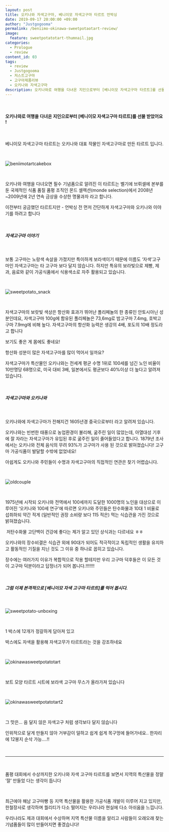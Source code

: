 ```yaml
---
layout: post
title: 오키나와 자색고구마, 베니이모 자색고구마 타르트 언박싱
date: 2019-09-17 20:00:00 +09:00
author: "Justgogooma"
permalink: /beniimo-okinawa-sweetpotaotart-review/
image:
  feature: sweetpotatotart-thumnail.jpg 
categories:
  - Prologue
  - review
content_id: 03
tags:
  - review
  - Justgogooma
  - 저스트고구마
  - 고구마제품리뷰
  - 오키나와 자색고구마
description: 오키나와로 여행을 다녀온 지인으로부터 [베니이모 자색고구마 타르트]를 선물 받았어요! 베니이모 자색고구마 타르트는 오키나와 대표 작물인 자색고구마로 만든 타르트 입니다.오키나와 여행을 다녀오면 필수 기념품으로 알려진 이 타르트는 벨기에 브뤼셀에 본...더보기..
---
```


 <br>

#### 오키나와로 여행을 다녀온 지인으로부터 [베니이모 자색고구마 타르트]를 선물 받았어요 !  



 <br>

베니이모 자색고구마 타르트는 오키나와 대표 작물인 자색고구마로 만든 타르트 입니다. 

 <br>

![beniimotartcakebox](https://lh3.googleusercontent.com/phzJCq6g_GukwGq723_mHlI_LY7s-4oixsIa4CMDJupTViSxRTec5XYGTisfkgSGvyXM6I-ZS0UO9SoH7qWLXEUkP5oc8L9PwqHSWx7Bwmt3s8EYfmAV5z71sDjKxIA_lTsd0P4YnrDOkHMm1JoQkoj9iUMqcn_eKx0eZJh967RS4XZMBM5V69DY73xAGlxxJqBOmT6j-b5n2EqXhls5F-5VeeVVjDO2RATGbQC08BZWm2GyK2FrYvIDIraz4or9c3X3wgAcZQvsRYaitV9Guh_AZ4KGbdbqLFEagd5AGbJVZ1s-yejW4Jc5Hs0qvtsf-MhHbbxR-URMnitIfJK9zk52ZqS7s22zKyHRYqQN_iasoGEE3R-BTtj5P3wQ5SdBuzOkpcLEMmm-UfFRlj8sEjAcNhvrweYUDOdK1yhBbLcoxG_e6MdRKP7MOO4NYWNu9J3ONOU1kinc2dCILpxmyNug6jHy2A8T7Np5v7lAqhUdu-wgxUCBAAFfevFkbBI-goPzc0ev6TAQkKDYZ9zDQKqiaqKa1lBXl6Yqi4k48sNXtdcYK2IEK9yDloFNBSMKyIWgXwbweB8OQZNsldyYA2C_v4teZz3RhOy3Nnkdt0_qT0FlPpdIgxZYmqUqzvVsxXcAzamVKoPD-gOm1UsFKBsEB4BtOX25SXO9ZcFjqREgoaXSSFDQgdROgzNjMqhNL6I6nB5Hov9QjKSFqD6B_bqEiVTmEoCNz510AKQWdkjCgy-f=w960-h721-no)



 <br>

오키나와 여행을 다녀오면 필수 기념품으로 알려진 이 타르트는 벨기에 브뤼셀에 본부를 둔 국제적인 식품 품질 품평 조직인 몬드 셀렉션(monde selection)에서 2008년~2009년에 2년 연속 금상을 수상한 명물과자 라고 합니다. 

이전부터 궁금했던 타르트지만 - 언박싱 전 먼저 간단하게 자색고구마와 오키나와 이야기를 하려고 합니다 

 <br>

##### 자색고구마 이야기   

  <br>

보통 고구마는 노랑색 속살을 가졌지만 특이하게 보라색이기 때문에 이름도 ‘자색’고구마인 자색고구마는 타 고구마 보다 달지 않습니다. 하지만 특유의 보라빛으로 제빵, 제과, 음료와 같이 가공식품에서 식용색소로 자주 활용되고 있습니다. 

  <br>

![sweetpotato_snack](https://lh3.googleusercontent.com/5l8kt6qtE82lGCuclZtVMlc0_I_Lut8ramc_Q5wTjTqY7NfU_u-FrtimXkZC0g8ObkZfdxzNHxlZ6_XfsuNquXgsep6GiyKCFEEMZ7gktfR7m6_y-5NuQ48u0eEhWFLWESx58tNLCskoTnLOiOWrEQwa_gOYBnZ0wM13tZM9vu-wvjibre_eZ_-zUqjjjqEQHlke3eitieY-MV5L3Ku61Cn3GHhn7sxlP-wtKaAnhA4yVgIBBIsr_UuSM98KBqpZRpTU0Y_JOw4qWt15fdMJ9q34cOlyjyih8p5EDDy0u5vBazS41pCc0ccYZ0Ix19wOGb01ApETGP6QF7LxosjZg8m5Bgsli_lop9XoYDvmxe7xDkFqzt8aKu9U4YyORMSia2weiXm4umaSmkQXkOs6oFx3DCqAAdbjwYQNvUSwNfjvEaexdyw4ZMWOAB5U79T0egegUguiaKUhPors6fIwhTV_pYoGah2yYzGnAPHpIfG_1zuKJEsxs63RBgL8H0ISi-ux8Vd9fztLjPdqfUIwO5cF2x8d8GPgJV1Un1ZshqT251dVtTcD1J-OmjcklzQPJrVUueMbcrXVH-XhZMd3tacTo0glSUprB4lGZ_vkqwB9-45U4pK-zuB3beHeBw2OpSvGuyUIwbmidMidQw1co0J3ZAMu_6vXRrhJ5jomVyMhPB_KjOc1KbD5bQMyZfTg5SuuTNsUhMILmhBIKYkfw-CONU_VXBYW7N0WhBIqvUCELKCw=w599-h362-no) <br>

  <br>

자색고구마의 보랏빛 색상은 항산화 효과가 뛰어난 폴리페놀의 한 종류인 안토시아닌 성분인데요, 자색고구마 100g에 함유된 폴리페놀은 73,6mg로 밤고구마 7.4mg, 호박고구마 7.9mg에 비해 높다. 자색고구마의 항산화 능력은 생강의 4배, 포도의 10배 정도라고 합니다

 

보기도 좋은 게 몸에도 좋네요!

 

항산화 성분이 많은 자색고구마를 많이 먹어서 일까요? 

자색고구마가 특산물인 오키나와는 전세계 평균 수명 1위로 100세를 넘긴 노인 비율이 10만명당 68명으로, 미국 대비 3배, 일본에서도 평균보다 40%이상 더 높다고 알려져 있습니다.

  <br>

##### 자색고구마와 오키나와 

 <br>

오키나와에 자색고구마가 전해지건 1605년경 중국으로부터 라고 알려져 있습니다. 



오키나와는 빈번한 태풍으로 농업환경이 불리해, 굶주린 일이 많았는데, 아열대성 기후에 잘 자라는 자색고구마가 유입된 후로 굶주린 일이 줄어들었다고 합니다. 1879년 조사에서는 오키나와 전체 음식의 무려 93%가 고구마가 사용 된 것으로 밝혀졌습니다! 고구마 가공식품이 발달할 수밖에 없었네요! 

 

아쉽게도 오키나와 주민들이 수명과 자색고구마의 직접적인 연관은 찾기 어렵습니다. 

 <br>

![oldcouple](https://lh3.googleusercontent.com/CePvdL_F3BxLnPoFnNzw6DMorBlx-2BuJyLWoe-9Q1763deCGXAiIlTAuPmu7u64EfSyECjicGLo3FkAWlHplCMekYM9CK17WKxpkwrEiMA47vZqLaeqWrWAXYiCgZoIrNGwOVWlMDR55ouQpDL54OQ4-foIbF27jRgL_yneOkdZxehTLLjyOPnEna9MnUZ0O7dxDdnigT7EX7y7vaZxm-DWofsZGJ5Q1ATLo0V63ocQnIE0dJD9T0vNuuJEgxeh41Pd3AW-7zytpq_9rLnVDvzifjdW-qf9S8ojqajsdAIbXGvvXBhGxYNrKBvEbS3qj78-aIMj3hAL6Pn-zimetLXEtpeRK3QEbw378M3rEEm3o6OKkc_530bPoZFeKeMwJq4F7KnEALldfRGxiSoPooVXiAqPhS08u3rnQL2P3u9hplnq_glw-lcRAl0SMsXhZPu7OirzP-TRJbqoZf-La9Bb2HtIMevc5kFRmw1J_y4jiAo3ghGy9c3jcThePV1XnYjtx6DKqEe9J4dfaCFRg67IyZn_CC-TrT6hUTz2gJ5ne8K6YtXsTMGNX5ifnUOuQik25dvhg8AfVagsl09qrxDvxHixOt9MzAsZvhbkkkPDeFhYLjjyWmOLzH3RMx_X9CWaWsCL3Y-dX0jTpUJFy2qS63o-EBQL4Zf75iLN-5yJ3uvWSSNcO1RQkOfdTSbFNge9HipZL7MGVty4_eAEsB2WdGzvR3karHxfZSaitsisOAVz=w1345-h870-no)

 <br>

1975년에 시작되 오키나와 전역에서 100세까지 도달한 1000명의 노인을 대상으로 이루어진 ‘오키나와 100세 연구’에 따르면 오키나와 주민들은 탄수화물과 10대 1 비율로 섭취하되 약간 적게 (일반적인 권장 소비량 보다 115 적은) 먹는 식습관을 가진 것으로 밝혀졌습니다. 

​           저탄수화물 고단백이 건강에 좋다는 제가 알고 있던 상식과는 다르네요 ㅎㅎ 

오키나와의 장수비결은 식습관 외에 90대가 되어도 적극적이고 독립적인 생활을 유지하고 활동적인 기질을 지닌 것도 그 이유 중 하나로 꼽히고 있습니다.

 

장수에는 여러가지 이유가 복합적으로 작용 할테지만 우리 고구마 덕후들은 이 모든 것이 고구마 덕분이라고 답정너가 되어 봅니다.!!!!!!! 

  <br>

##### 그럼 이제 본격적으로 [베니이모 자색 고구마 타르트]를 먹어 봅시다.  



  <br>

![sweetpotato-unboxing](https://lh3.googleusercontent.com/2oQ3k5hOiO5kFdiAL0V9d_GheO_Z4rRtE2SQs6mboBdYBSypP7XgJcmQEYg64gcxHZpHrPfLeKvotidwksKDIhbWp7zDkelhU1CTKb1H4JjYkFhudre-psI96O2UJMaonpcpJ9VLqmGMOFpDJ_9rk3VF6Pnzqb3ZrQv8nI5m2upXEiikwju6qFLoZ_vb7Bpn9iXpzTwGQ4zWZusNXf4y9OnU0eqgzzOOg-DoFIWdMzDj91q7fyF5WRCFgmrUbSeQFJRQsTC_n0xnSBsrhlznZtxcC-GGzsMG97KxgCXBfhFbS_VF2ftqmIHWRXOxyPNjuW04wEurgbiwCmeFO6yqJmy9E1YyzN5Rg-zNUsLTYSRgY3IikGRFOXiGBkj4xfLKFk8RK8YnhqQRNPRD89lk3HvJlfxGvnp8fCDq_wbgUVIH3lQkF6evcxqy6amC120-PfKAwOq6iImyFGHPute9SetyFLzJkx2l0ETg11AetkRbBClIFFxLPcnC6aSoSH6CGfm2gii69tkZjyOI8ACpBT6Wap_3CMY18SsAP_YDQRvjRsqg4c_hcXDdWxal73QHXh9r5oyk_WpYHA-7hxT8uy1FsYVRM0WjLQy-jploQPj2_Sv5s_FL47HAz1TBXZqS-np9hhQ5pXHMm3iBUj4urgR9DjOyvSGnw5TmVDkW3rwx5uQPkanTWA6Sv1NCe_-US5XNsJc1ZqmVLro0978r5cg3byna1Lidt3evECLWO8PBZF5y=w960-h721-no)

 <br>

1 박스에 12개가 정갈하게 담아져 있고

박스에도 자색을 활용해 자색고무가 타르트라는 것을 강조하네요  

  <br>

![okinawasweetpotatotart](https://lh3.googleusercontent.com/J9QK5_wjwaDt9XITT7Bd2_jonopGS1ENJFPnGspptB5UWBvNdc-H5CPSz1HARR8n-u0TrXSTbHmOS-hULvrWHW0rugDru8DPMQqcSNU4GNSAhF5fXH1CduBayR8QDKaCY69e7dLyWePgqCoYhCH6Wb35cVK2v_CtozXhCqz_Zj9-AROZavk9pIbYXS5Ofk90YJoO71hv-rWzHbG4lkc_LqjlCRxe-GVBL4HdKLZcdh4Q71AH2Cey5imOQFOcXOLbOs4i-8-DV15NYpkUTGSL6qaj19M-EnWFKaCqLNSruxuba5GsceNe5sCiUgQ8zwGFgnt1XgJxj-P3MjdrVcAZrO8bYHYuiXku8WdORNiKhjTYESxRHmgRAolA_YfhRryqfbwr_j6imqrvUckYi62HxdKok2DHo8_qTd-wDN1a49yprGEKch0y0BEmA3Cxr4WdQyPXCBE8KxRlQehCpMVtCKfzC9F1ggtZ_feBZ5vEk8JpEznE6oLqtG0pF_YQYi40AgdpnPyKX60rcBxo2giYwWzF8Omyw98xghxDJhx6CXB6thkiGO6DngibVMKwfD0qwZnG-Ov2-brIOYYFVoMSHQEwoxJHOLap_dOl1gnGlWTolSXmDKG97tfBrqirWLBzEAEzckEbchWZIhnbKEIST1xITQhn7Tmt-Ik6hokELZQObvg_8nVDkQGNTL1wGZObVuzhf5gy2yQ4Gk8dA0WSZsaUE2ymETZB_N0NfmCyo0hmYrmA=w960-h721-no)



 <br>

보트 모양 타르트 시트에 보라색 고구마 무스가 올라가져 있습니다    



 <br>

![okinawasweetpotatotart2](https://lh3.googleusercontent.com/FTFDDgWQvh0ryji514ZF_KEx7jHn3zlo8Ax7h60_gyQmPcOQ8LdAX-aa-O2fac8-o3GMhHVWoPef5Cy5Hiah45IV-cUsVBr7g6BBp4fK7rFqMguk81tLVj2Acu34Zf0P7wz68gVtxAGI1TXk_fzzYGEpQibjTRTYgJZsfS5BAazSJMj6YZO-UT3hCnp6zSWjhVLvG4XbGZcDpu5_W3UMPYsH5C3z0aXMowVwIFDWeyMQKoAJRbWLQ-qPZgd1-JAoO40KmhKwyxNu5dexA8FGsyXzOwR7G5mEkLEGlkhEkfgTOkmWcTO4giFPHeitBxlXPuwR_luRKOYVjpjnuBgKdmkmjWPiXiuaCm8g8tqVhCLnX8RkQABN7zeuwVzl4wXd4BEdi2yRtDGgBPDGP300Qvcs_4jsl-UtULg5EvodOvz3TUMZLrK0mQUzezg6wvUwjvIZznpuYI49wLIJoPy9VnkH9L5bXOi_SIsG0laFBbGjtyREMXi8q4KJAkkco75v_PVKn34hOQsuYoWyRAy7RilaL4QHmfdXlPR4_Ymp8pE6ppS77ckI5bAH57myQDTuGUYl2eKnHt01h_lApty-05QhZXX28Mw_28m93QL6IpdLYOaZ0okxKaKktKLY4lxoYK2DMbobNoh615MOhZo3gwcVVmqwZGOpE7bT5tSjtkSr6GJeiBebOc_-g0oeUPvLDq51aqkpBkv9a9BIpUdw1lit36aPBZdm_-xCjOSsovCmdWOu=w960-h721-no)



 <br>

그 맛은… 음 달지 않은 자색고구 처럼 생각보다 달지 않습니다

인위적으로 달게 만들지 않아 거부감이 덜하고 쉽게 쉽게 목구멍에 들어가네요..  한자리에 12봉지 순삭 가능….!!

  <br>

<hr/> 

 <br>

  품평 대회에서 수상까지한 오키나와 자색 고구마 타르트를 보면서 지역의 특산물을 정말 ‘잘’ 만들었 다는 생각이 듭니다

 <br>

최근에야 해남 고구마빵 등 지역 특산물을 활용한 가공식품 개발이 이루어 지고 있지만, 한철장사로 생각하며 퀄리티가 다소 떨어지는 우리나라 현실에 다소 아쉬움을 느낍니다.

우리나라도 제과 대회에서 수상하며 지역 특산물 이름을 알리고 사람들이 오래오래 찾는 기념품들이 많이 만들어지면 좋겠습니다! 

